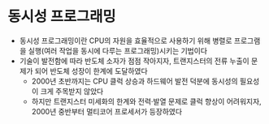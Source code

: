 # 동시성 프로그래밍

- 동시성 프로그래밍이란 CPU의 자원을 효율적으로 사용하기 위해 병렬로 프로그램을 실행(여러 작업을 동시에 다루는 프로그래밍)시키는 기법이다
- 기술이 발전함에 따라 반도체 소자가 점점 작아지자, 트랜지스터의 전류 누출이 문제가 되어 반도체 성장이 한계에 도달하였다
  - 2000년 초반까지는 CPU 클럭 상승과 하드웨어 발전 덕분에 동시성의 필요성이 크게 주목받지 않았다
  - 하지만 트랜지스터 미세화의 한계와 전력·발열 문제로 클럭 향상이 어려워지자, 2000년 중반부터 멀티코어 프로세서가 등장하였다